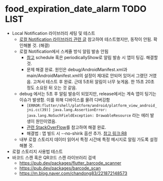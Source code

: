 # food_expiration_date_alarm TODO LIST

- Local Notification 라이브러리 세팅 및 테스트
    - [로컬 Notification 라이브러리 관련 글](https://medium.com/@riokim/flutter-%EC%97%90%EC%84%9C-notification-%EC%82%AC%EC%9A%A9%ED%95%98%EA%B8%B0-ddce8af82123) 참고하여 테스트했지만, 동작이 안됨. 확인해볼 것. (해결)
    - 로컬 Notification에서 스케쥴 방식 알림 발송 안됨 
        - [참고](https://pub.dev/documentation/flutter_local_notifications/latest/flutter_local_notifications/FlutterLocalNotificationsPlugin/schedule.html) schedule 혹은 periodicallyShow로 알림 발송 시 앱이 팅김. 해결할 것. 
        - 문제 해결 완료. 원인은 debug/AndroidManifest.xml과 main/AndroidManifest.xml의 설정이 제대로 안되어 있어서 그랬던 거였음. 고쳐서 테스트 후 완료. 근데 5초뒤 알림이 너무 늦게옴. 한 15초 20초 정도 소요된 뒤 오는 것 같음.
    - debug 에서는 5초 후 알림 발송이 되었지만, release에서는 계속 앱이 팅기는 이슈가 발생함. 이를 위해 디바이스를 물려 디버깅함
        - `[ERROR:flutter/shell/platform/android/platform_view_android_jni.cc(39)] java.lang.AssertionError: java.lang.NoSuchFieldException: DrawableResource` 라는 에러 발생이 원인이였음. 
        - [관련 StackOverFlow](https://stackoverflow.com/questions/58134023/flutter-local-notification-causing-crash-only-in-the-apk-version)를 참고하여 해결 완료. 
        - 해결법 : 앱 빌드 시 --no-shirik 옵션 추가. [참고 링크:R8](https://flutter.dev/docs/deployment/android#r8)
    - 내부 로컬 스토리지 데이터 읽어서 특정 시간에 특정 메시지로 알림 가도록 설정해볼 것.
- 로컬 스토리지 사용법 테스트
- 바코드 스캔 혹은 QR코드 스캔 라이브러리 검색
    - https://pub.dev/packages/flutter_barcode_scanner
    - https://pub.dev/packages/barcode_scan
    - https://m.blog.naver.com/chandong83/221872148573

